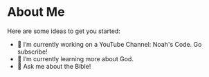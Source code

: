 # About Me
Here are some ideas to get you started:

- 🔭 I’m currently working on a YouTube Channel: Noah's Code. Go subscribe!
- 🌱 I’m currently learning more about God. 
- 💬 Ask me about the Bible!

